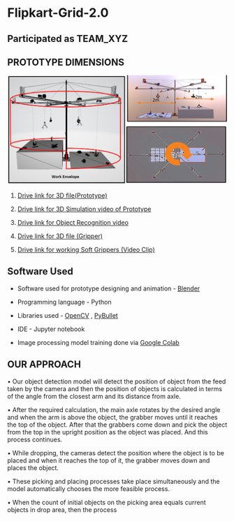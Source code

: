 # Flipkart-Grid-2.0

## Participated as TEAM_XYZ

## PROTOTYPE DIMENSIONS

![Prototype](fgridprototype.PNG)

1. [Drive link for 3D file(Prototype)](<https://drive.google.com/file/d/1GaTQG30a9l_nvpGqLNhT8WhnDX53xWw4/view>)

2. [Drive link for 3D Simulation video of Prototype](<https://drive.google.com/file/d/1TaWkiyUXwatIianEqWdjaD5C8D1h9qFd/view>)

3. [Drive link for Object Recognition video](<https://drive.google.com/file/d/11Ib3Yb5RoFCpj0rxp0O_OQts7TEK8zBd/view>)

4. [Drive link for 3D file (Gripper)](<https://drive.google.com/file/d/1DC3MfUVnu2Fm370iGdKt6as4AthnwfYI/view>)

5. [Drive link for working Soft Grippers (Video Clip)](<https://drive.google.com/file/d/1AHO5AwZlEe_oicbnOhwM0GI5V0sIrBpW/view>)

## Software Used

* Software used for prototype designing and animation - [Blender](https://www.blender.org/)

* Programming language - Python

* Libraries used - [OpenCV](https://opencv.org/) , [PyBullet](https://pybullet.org/)

* IDE - Jupyter notebook

* Image processing model training done via [Google Colab](https://colab.research.google.com/)

## OUR APPROACH

• Our object detection model will detect the position of object from the feed taken by the camera and then the
position of objects is calculated in terms of the angle from the closest arm and its distance from axle.

• After the required calculation, the main axle rotates by the desired angle and when the arm is above the
object, the grabber moves until it reaches the top of the object. After that the grabbers come down and pick
the object from the top in the upright position as the object was placed. And this process continues.

• While dropping, the cameras detect the position where the object is to be placed and when it reaches the top
of it, the grabber moves down and places the object.

• These picking and placing processes take place simultaneously and the model automatically chooses the
more feasible process.

• When the count of initial objects on the picking area equals current objects in drop area, then the process
